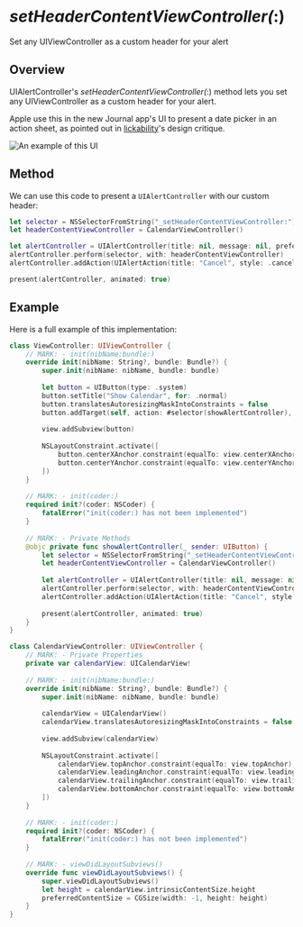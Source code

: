 # _setHeaderContentViewController(_:)

Set any UIViewController as a custom header for your alert

## Overview

UIAlertController's _setHeaderContentViewController(_:) method lets you set any UIViewController as a custom header for your alert.

Apple use this in the new Journal app's UI to present a date picker in an action sheet, as pointed out in 
[lickability](https://x.com/lickability/status/1775577442117190067)'s design critique.

![An example of this UI](_setHeaderContentViewController-Video)

## Method

We can use this code to present a `UIAlertController` with our custom header:
```swift
let selector = NSSelectorFromString("_setHeaderContentViewController:")
let headerContentViewController = CalendarViewController()

let alertController = UIAlertController(title: nil, message: nil, preferredStyle: .actionSheet)
alertController.perform(selector, with: headerContentViewController)
alertController.addAction(UIAlertAction(title: "Cancel", style: .cancel) { _ in})

present(alertController, animated: true)
```

## Example

Here is a full example of this implementation:
```swift
class ViewController: UIViewController {
    // MARK: - init(nibName:bundle:)
    override init(nibName: String?, bundle: Bundle?) {
        super.init(nibName: nibName, bundle: bundle)
        
        let button = UIButton(type: .system)
        button.setTitle("Show Calendar", for: .normal)
        button.translatesAutoresizingMaskIntoConstraints = false
        button.addTarget(self, action: #selector(showAlertController), for: .touchUpInside)
        
        view.addSubview(button)
        
        NSLayoutConstraint.activate([
            button.centerXAnchor.constraint(equalTo: view.centerXAnchor),
            button.centerYAnchor.constraint(equalTo: view.centerYAnchor)
        ])
    }
    
    // MARK: - init(coder:)
    required init?(coder: NSCoder) {
        fatalError("init(coder:) has not been implemented")
    }
    
    // MARK: - Private Methods
    @objc private func showAlertController(_ sender: UIButton) {
        let selector = NSSelectorFromString("_setHeaderContentViewController:")
        let headerContentViewController = CalendarViewController()
        
        let alertController = UIAlertController(title: nil, message: nil, preferredStyle: .actionSheet)
        alertController.perform(selector, with: headerContentViewController)
        alertController.addAction(UIAlertAction(title: "Cancel", style: .cancel) { _ in})
        
        present(alertController, animated: true)
    }
}

class CalendarViewController: UIViewController {
    // MARK: - Private Properties
    private var calendarView: UICalendarView!
    
    // MARK: - init(nibName:bundle:)
    override init(nibName: String?, bundle: Bundle?) {
        super.init(nibName: nibName, bundle: bundle)
        
        calendarView = UICalendarView()
        calendarView.translatesAutoresizingMaskIntoConstraints = false
        
        view.addSubview(calendarView)
        
        NSLayoutConstraint.activate([
            calendarView.topAnchor.constraint(equalTo: view.topAnchor),
            calendarView.leadingAnchor.constraint(equalTo: view.leadingAnchor),
            calendarView.trailingAnchor.constraint(equalTo: view.trailingAnchor),
            calendarView.bottomAnchor.constraint(equalTo: view.bottomAnchor)
        ])
    }
    
    // MARK: - init(coder:)
    required init?(coder: NSCoder) {
        fatalError("init(coder:) has not been implemented")
    }
    
    // MARK: - viewDidLayoutSubviews()
    override func viewDidLayoutSubviews() {
        super.viewDidLayoutSubviews()
        let height = calendarView.intrinsicContentSize.height
        preferredContentSize = CGSize(width: -1, height: height)
    }
}
```
